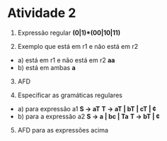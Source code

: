   Atividade 2
======
1.  Expressão regular
**(0|1)\*(00|10|11)**

2.  Exemplo que está em r1 e não está em r2
  - a) está em r1 e não está em r2
  **aa**
  - b) está em ambas
  **a**
3.  AFD


4.  Especificar as gramáticas regulares
  - a) para expressão a1
  **S -> aT**
  **T -> aT | bT | cT | ¢**
  - b) para a expressão a2
   **S -> a | bc | Ta**
  **T -> bT | ¢**
  
5.  AFD para as expressões acima


